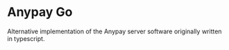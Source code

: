 # Anypay Go

Alternative implementation of the Anypay server software originally written in typescript.

